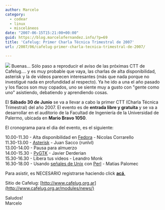 ```yaml
---
author: Marcelo
category:
  - codear
  - linux
  - misceláneos
date: "2007-06-15T15:21:00+00:00"
guid: https://blog.marcelofernandez.info/?p=69
title: 'Cafelug: Primer Charla Técnica Trimestral de 2007'
url: /2007/06/cafelug-primer-charla-tecnica-trimestral-de-2007/

---
```

[![](http://3.bp.blogspot.com/_nDZ247g0qSM/RnKvoac5XCI/AAAAAAAAAHI/fwBfNgKWt9c/s320/gardetux.png)](http://3.bp.blogspot.com/_nDZ247g0qSM/RnKvoac5XCI/AAAAAAAAAHI/fwBfNgKWt9c/s1600-h/gardetux.png) Buenas... Sólo paso a reproducir el aviso de las próximas CTT de Cafelug.... y es muy probable que vaya, las charlas de alta disponibilidad, asterisk y la de videos parecen interesantes (más que nada porque no investigué nada en profundidad al respecto). Ya he ido a una el año pasado y los flacos son muy copados, uno se siente muy a gusto con "gente como uno" asistiendo, debatiendo y aprendiendo cosas.

El **Sábado 30 de Junio** se va a llevar a cabo la primer CTT (Charla Técnica Trimestral) del año 2007. El evento es de **entrada libre y gratuita** y se va a desarrollar en el auditorio de la Facultad de Ingeniería de la Universidad de Palermo, ubicada en **Mario Bravo 1050**.

El cronograma para el dia del evento, es el siguiente:

10.00-11.30 - Alta disponibilidad en [Fedora](http://fedoraproject.org/) \- Nicolas Corrarello  
11.30-13.00 - [Asterisk](http://www.asterisk.org/) \- Juan Sacco (runlvl)  
13.00-14.00 - Pausa para almuerzo  
14.00-15.30 - [PyGTK](http://www.pygtk.org/) \- Javier Derderian  
15.30-16.30 - Libera tus videos - Leandro Monk  
16.30-18.00 - Usando [señales de Unix](http://es.wikipedia.org/wiki/Se%C3%B1al_%28inform%C3%A1tica%29) con [Perl](http://www.perl.org/) \- Matias Palomec

Para asistir, es NECESARIO registrarse haciendo click [**acá**.](http://www.cafelug.org.ar/modules/formulaire/index.php?id=2)

Sitio de Cafelug: [http://www.cafelug.org.ar](http://www.cafelug.org.ar/modules/news/)

Saludos!  
Marcelo
